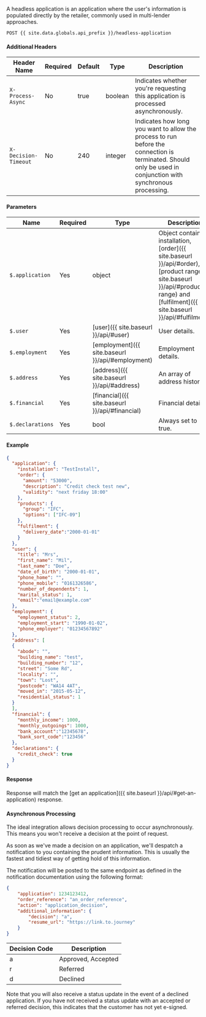 A headless application is an application where the user's information is populated directly by the retailer, commonly used in multi-lender approaches.
```
POST {{ site.data.globals.api_prefix }}/headless-application
```

#### Additional Headers

Header Name | Required | Default | Type | Description
--- | --- | --- | --- | ---
`X-Process-Async` | No | true | boolean | Indicates whether you're requesting this application is processed asynchronously.
`X-Decision-Timeout` | No | 240 | integer | Indicates how long you want to allow the process to run before the connection is terminated. Should only be used in conjunction with synchronous processing. 

#### Parameters

Name | Required | Type | Description
--- | --- | --- | ---
`$.application` | Yes | object | Object containing installation, [order]({{ site.baseurl }}/api/#order), [product range]({{ site.baseurl }}/api/#product-range) and [fulfilment]({{ site.baseurl }}/api/#fulfilment).
`$.user` | Yes | [user]({{ site.baseurl }}/api/#user) | User details.
`$.employment` | Yes | [employment]({{ site.baseurl }}/api/#employment) | Employment details.
`$.address` | Yes | [address]({{ site.baseurl }}/api/#address) | An array of address history.
`$.financial` | Yes | [financial]({{ site.baseurl }}/api/#financial) | Financial details.
`$.declarations`| Yes | bool | Always set to true.

#### Example
```json
{
  "application": {
    "installation": "TestInstall",
    "order": {
      "amount": "53000",
      "description": "Credit check test new",
      "validity": "next friday 18:00"
    },
    "products": {
      "group": "IFC",
      "options": ["IFC-09"]
    },
    "fulfilment": {
      "delivery_date":"2000-01-01"
    }
  },
  "user": {
    "title": "Mrs",
    "first_name": "Mil",
    "last_name": "Doe",
    "date_of_birth": "2000-01-01",
    "phone_home": "",
    "phone_mobile": "0161326586",
    "number_of_dependents": 1,
    "marital_status": 1,
    "email":"email@example.com"
  },
  "employment": {
    "employment_status": 2,
    "employment_start": "1990-01-02",
    "phone_employer": "01234567892"
  },
  "address": [
  {
    "abode": "",
    "building_name": "test",
    "building_number": "12",
    "street": "Some Rd",
    "locality": "",
    "town": "Lost",
    "postcode": "WA14 4AT",
    "moved_in": "2015-05-12",
    "residential_status": 1
  }
  ],
  "financial": {
    "monthly_income": 1000,
    "monthly_outgoings": 1000,
    "bank_account":"12345678",
    "bank_sort_code":"123456"
  },
  "declarations": {
    "credit_check": true
  }
}
```
#### Response

Response will match the [get an application]({{ site.baseurl }}/api/#get-an-application) response.

#### Asynchronous Processing

The ideal integration allows decision processing to occur asynchronously. This means you won't receive a decision at the point of request.

As soon as we've made a decision on an application, we'll despatch a notification to you containing the prudent information. This is usually the fastest and tidiest way of getting hold of this information.

The notification will be posted to the same endpoint as defined in the notification documentation using the following format:

```json
{
	"application": 1234123412,
	"order_reference": "an_order_reference",
	"action": "application_decision",
	"additional_information": {
		"decision": "a",
		"resume_url": "https://link.to.journey"
	}
}
```

Decision Code | Description
--- | ---
a | Approved, Accepted
r | Referred
d | Declined

Note that you will also receive a status update in the event of a declined application. If you have not received a status update with an accepted or referred decision, this indicates that the customer has not yet e-signed.  